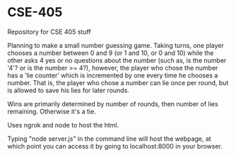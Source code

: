 # CSE-405
Repository for CSE 405 stuff

Planning to make a small number guessing game. Taking turns, one player chooses a number between 0 and 9 (or 1 and 10, or 0 and 10)
while the other asks 4 yes or no questions about the number (such as, is the number '4'? or is the number >= 4?), however, the player
who chose the number has a 'lie counter' which is incremented by one every time he chooses a number. That is, the player who chose a
number can lie once per round, but is allowed to save his lies for later rounds.

Wins are primarily determined by number of rounds, then number of lies remaining. Otherwise it's a tie.

Uses ngrok and node to host the html.

Typing "node server.js" in the command line will host the webpage, at which point you can access it by going to localhost:8000 in your browser.